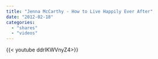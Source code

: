 ```yaml
---
title: "Jenna McCarthy - How to Live Happily Ever After"
date: "2012-02-18"
categories:
  - "shares"
  - "videos"
---
```


<div style="width: 70vw;">{{< youtube ddrIKWVnyZ4>}}</div>
